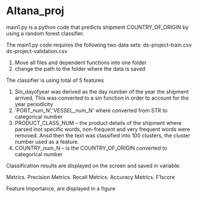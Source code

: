 # Altana_proj
main1.py is a python code that predicts shipment COUNTRY_OF_ORIGIN by using a random forest classifier.

The main1.py code requires the following two data sets:
ds-project-train.csv
ds-project-validation.csv

1. Move all files and dependent functions into one folder
2. change the path to the folder where the data is saved

The classifier is using total of 5 features
1.	Sin_dayofyear was derived as the day number of the year the shipment arrived, This was converted to a sin function in order to account for the year periodicity
2.	 'PORT_num_N','VESSEL_num_N' where converted from STR to categorical number
3.	PRODUCT_CLASS_NUM – the product details of the shipment where parsed inot specific words, non-frequent and very frequent words were removed. Ansd then the text was classified into 100 clusters, the cluster number used as a feature.
4.	COUNTRY_num_N – is the COUNTRY_OF_ORIGIN converted to categorical number 

Classification results are displayed on the screen and saved in variable:

Metrics. Precision
Metrics. Recall
Metrics. Accuracy
Metrics. F1score

Feature Importance, are displayed in a figure
